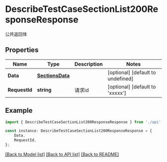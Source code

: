 # DescribeTestCaseSectionList200ResponseResponse

公共返回体

## Properties

Name | Type | Description | Notes
------------ | ------------- | ------------- | -------------
**Data** | [**SectionsData**](SectionsData.md) |  | [optional] [default to undefined]
**RequestId** | **string** | 请求id | [optional] [default to 'xxxxx']

## Example

```typescript
import { DescribeTestCaseSectionList200ResponseResponse } from './api';

const instance: DescribeTestCaseSectionList200ResponseResponse = {
    Data,
    RequestId,
};
```

[[Back to Model list]](../README.md#documentation-for-models) [[Back to API list]](../README.md#documentation-for-api-endpoints) [[Back to README]](../README.md)
